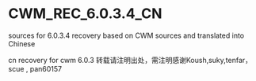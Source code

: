 CWM_REC_6.0.3.4_CN
==================

sources for 6.0.3.4 recovery based on CWM sources and translated into Chinese

cn recovery for cwm 6.0.3 转载请注明出处，需注明感谢Koush,suky,tenfar，scue , pan60157

